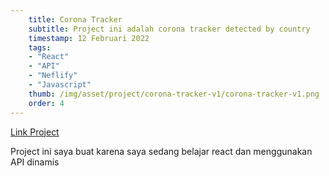 ```yaml
---
    title: Corona Tracker
    subtitle: Project ini adalah corona tracker detected by country
    timestamp: 12 Februari 2022
    tags: 
    - "React"
    - "API"
    - "Neflify"
    - "Javascript"
    thumb: /img/asset/project/corona-tracker-v1/corona-tracker-v1.png
    order: 4
---
```


[Link Project](https://tracker-covid-1.netlify.app/)

Project ini saya buat karena saya sedang belajar react dan menggunakan API dinamis

    

